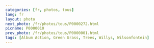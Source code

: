 ```yaml
---
categories: [fr, photos, tous]
lang: fr
layout: photo
next_photo: /fr/photos/tous/P0000272.html
picname: P0000010
prev_photo: /fr/photos/tous/P0000001.html
tags: [Album Action, Green Grass, Trees, Willys, Wilsonfontein]
---
```


